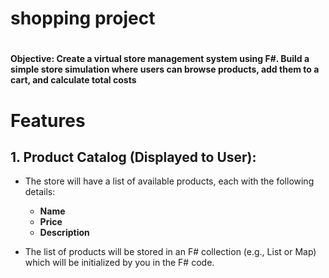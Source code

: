 <h1>shopping project<h1/>
<h4>Objective: Create a virtual store management system using F#.
Build a simple store simulation where users can browse products, add them to a cart, and 
calculate total costs<h4/>

# Features

## 1. Product Catalog (Displayed to User):
- The store will have a list of available products, each with the following details:
  - **Name**
  - **Price**
  - **Description**

- The list of products will be stored in an F# collection (e.g., List or Map) which will be initialized by you in the F# code.

